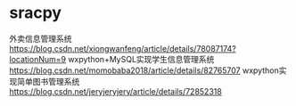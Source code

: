 # sracpy
外卖信息管理系统 https://blog.csdn.net/xiongwanfeng/article/details/78087174?locationNum=9
wxpython+MySQL实现学生信息管理系统  https://blog.csdn.net/momobaba2018/article/details/82765707
wxpython实现简单图书管理系统  https://blog.csdn.net/jeryjeryjery/article/details/72852318
